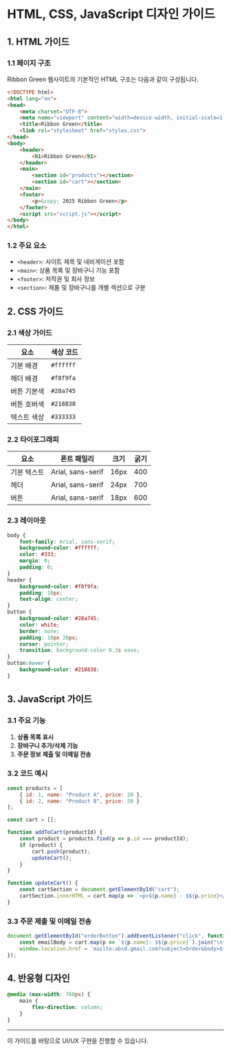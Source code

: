 # HTML, CSS, JavaScript 디자인 가이드

## 1. HTML 가이드

### 1.1 페이지 구조
Ribbon Green 웹사이트의 기본적인 HTML 구조는 다음과 같이 구성됩니다.

```html
<!DOCTYPE html>
<html lang="en">
<head>
    <meta charset="UTF-8">
    <meta name="viewport" content="width=device-width, initial-scale=1.0">
    <title>Ribbon Green</title>
    <link rel="stylesheet" href="styles.css">
</head>
<body>
    <header>
        <h1>Ribbon Green</h1>
    </header>
    <main>
        <section id="products"></section>
        <section id="cart"></section>
    </main>
    <footer>
        <p>&copy; 2025 Ribbon Green</p>
    </footer>
    <script src="script.js"></script>
</body>
</html>
```

### 1.2 주요 요소
- `<header>`: 사이트 제목 및 네비게이션 포함
- `<main>`: 상품 목록 및 장바구니 기능 포함
- `<footer>`: 저작권 및 회사 정보
- `<section>`: 제품 및 장바구니를 개별 섹션으로 구분

## 2. CSS 가이드

### 2.1 색상 가이드

| 요소 | 색상 코드 |
|------|----------|
| 기본 배경 | `#ffffff` |
| 헤더 배경 | `#f8f9fa` |
| 버튼 기본색 | `#28a745` |
| 버튼 호버색 | `#218838` |
| 텍스트 색상 | `#333333` |

### 2.2 타이포그래피

| 요소 | 폰트 패밀리 | 크기 | 굵기 |
|------|------------|------|------|
| 기본 텍스트 | Arial, sans-serif | 16px | 400 |
| 헤더 | Arial, sans-serif | 24px | 700 |
| 버튼 | Arial, sans-serif | 18px | 600 |

### 2.3 레이아웃
```css
body {
    font-family: Arial, sans-serif;
    background-color: #ffffff;
    color: #333;
    margin: 0;
    padding: 0;
}
header {
    background-color: #f8f9fa;
    padding: 10px;
    text-align: center;
}
button {
    background-color: #28a745;
    color: white;
    border: none;
    padding: 10px 20px;
    cursor: pointer;
    transition: background-color 0.3s ease;
}
button:hover {
    background-color: #218838;
}
```

## 3. JavaScript 가이드

### 3.1 주요 기능
1. **상품 목록 표시**
2. **장바구니 추가/삭제 기능**
3. **주문 정보 제출 및 이메일 전송**

### 3.2 코드 예시
```js
const products = [
    { id: 1, name: "Product A", price: 20 },
    { id: 2, name: "Product B", price: 30 }
];

const cart = [];

function addToCart(productId) {
    const product = products.find(p => p.id === productId);
    if (product) {
        cart.push(product);
        updateCart();
    }
}

function updateCart() {
    const cartSection = document.getElementById("cart");
    cartSection.innerHTML = cart.map(p => `<p>${p.name} - $${p.price}</p>`).join("");
}
```

### 3.3 주문 제출 및 이메일 전송
```js
document.getElementById("orderButton").addEventListener("click", function() {
    const emailBody = cart.map(p => `${p.name}: $${p.price}`).join("\n");
    window.location.href = `mailto:abcd.gmail.com?subject=Order&body=${encodeURIComponent(emailBody)}`;
});
```

## 4. 반응형 디자인
```css
@media (max-width: 768px) {
    main {
        flex-direction: column;
    }
}
```

---

이 가이드를 바탕으로 UI/UX 구현을 진행할 수 있습니다.

